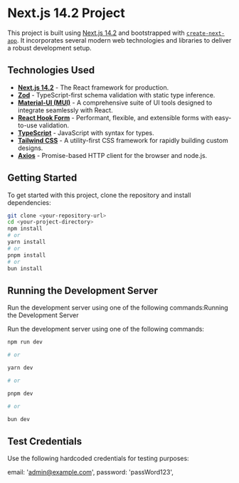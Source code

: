 # Next.js 14.2 Project

This project is built using [Next.js 14.2](https://nextjs.org/) and bootstrapped with [`create-next-app`](https://github.com/vercel/next.js/tree/canary/packages/create-next-app). It incorporates several modern web technologies and libraries to deliver a robust development setup.

## Technologies Used

- **[Next.js 14.2](https://nextjs.org/docs)** - The React framework for production.
- **[Zod](https://zod.dev/)** - TypeScript-first schema validation with static type inference.
- **[Material-UI (MUI)](https://mui.com/)** - A comprehensive suite of UI tools designed to integrate seamlessly with React.
- **[React Hook Form](https://react-hook-form.com/)** - Performant, flexible, and extensible forms with easy-to-use validation.
- **[TypeScript](https://www.typescriptlang.org/)** - JavaScript with syntax for types.
- **[Tailwind CSS](https://tailwindcss.com/)** - A utility-first CSS framework for rapidly building custom designs.
- **[Axios](https://axios-http.com/)** - Promise-based HTTP client for the browser and node.js.

## Getting Started

To get started with this project, clone the repository and install dependencies:

```bash
git clone <your-repository-url>
cd <your-project-directory>
npm install
# or
yarn install
# or
pnpm install
# or
bun install
```

## Running the Development Server

Run the development server using one of the following commands:Running the Development Server

Run the development server using one of the following commands:

```bash
npm run dev

# or

yarn dev

# or

pnpm dev

# or

bun dev
```

## Test Credentials

Use the following hardcoded credentials for testing purposes:

email: 'admin@example.com',
password: 'passWord123',
